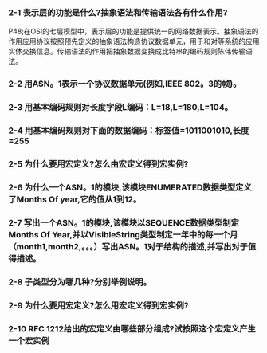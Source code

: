 ### 2-1 表示层的功能是什么?抽象语法和传输语法各有什么作用?
P48;在OSI的七层模型中，表示层的功能是提供统一的网络数据表示。抽象语法的作用应用协议按照预先定义的抽象语法构造协议数据单元，用于和对等系统的应用实体交换信息。传输语法的作用把抽象数据变换成比特串的编码规则陈伟传输语法。
### 2-2 用ASN。1表示一个协议数据单元(例如,IEEE 802。3的帧)。

### 2-3 用基本编码规则对长度字段L编码：L=18,L=180,L=104。

### 2-4 用基本编码规则对下面的数据编码：标签值=1011001010,长度=255

### 2-5 为什么要用宏定义?怎么由宏定义得到宏实例?

### 2-6 为什么一个ASN。1的模块,该模块ENUMERATED数据类型定义了Months Of year,它的值从1到12。
### 2-7 写出一个ASN。1的模块,该模块以SEQUENCE数据类型制定Months Of Year,并以VisibleString类型制定一年中的每一个月（month1,month2,。。。）写出ASN。1对于结构的描述,并写出对于值得描述。

### 2-8 子类型分为哪几种?分别举例说明。

### 2-9 为什么要用宏定义?怎么用宏定义得到宏实例?

### 2-10 RFC 1212给出的宏定义由哪些部分组成?试按照这个宏定义产生一个宏实例